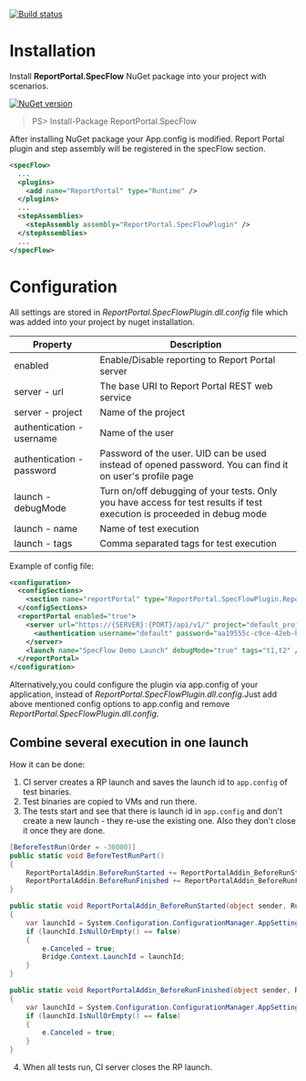 [![Build status](https://ci.appveyor.com/api/projects/status/k9gnrmlt3yo5gl4g?svg=true)](https://ci.appveyor.com/project/nvborisenko/agent-net-specflow)

# Installation
Install **ReportPortal.SpecFlow** NuGet package into your project with scenarios.

[![NuGet version](https://badge.fury.io/nu/reportportal.specflow.svg)](https://badge.fury.io/nu/reportportal.specflow)

> PS> Install-Package ReportPortal.SpecFlow

After installing NuGet package your App.config is modified. Report Portal plugin and step assembly will be registered in the specFlow section.
```xml
<specFlow>
  ...
  <plugins>
    <add name="ReportPortal" type="Runtime" />
  </plugins>
  ...
  <stepAssemblies>
    <stepAssembly assembly="ReportPortal.SpecFlowPlugin" />
  </stepAssemblies>
  ...
</specFlow>
```

# Configuration
All settings are stored in *ReportPortal.SpecFlowPlugin.dll.config* file which was added into your project by nuget installation.

|Property |Description|
|-------- |-----------|
|enabled |Enable/Disable reporting to Report Portal server|
|server - url |The base URI to Report Portal REST web service|
|server - project |Name of the project|
|authentication - username |Name of the user|
|authentication - password |Password of the user. UID can be used instead of opened password. You can find it on user's profile page|
|launch - debugMode |Turn on/off debugging of your tests. Only you have access for test results if test execution is proceeded in debug mode|
|launch - name |Name of test execution|
|launch - tags |Comma separated tags for test execution|

Example of config file:
```xml
<configuration>
  <configSections>
    <section name="reportPortal" type="ReportPortal.SpecFlowPlugin.ReportPortalSection, ReportPortal.SpecFlowPlugin, Version=1.0.0.0, Culture=neutral, PublicKeyToken=null" />
  </configSections>
  <reportPortal enabled="true">
    <server url="https://{SERVER}:{PORT}/api/v1/" project="default_project">
      <authentication username="default" password="aa19555c-c9ce-42eb-bb11-87757225d535" />
    </server>
    <launch name="SpecFlow Demo Launch" debugMode="true" tags="t1,t2" />
  </reportPortal>
</configuration>
```

Alternatively,you could configure the plugin via app.config of your application, instead of *ReportPortal.SpecFlowPlugin.dll.config*.Just add above mentioned config 
options to app.config and remove *ReportPortal.SpecFlowPlugin.dll.config*.


## Combine several execution in one launch

How it can be done:
1. CI server creates a RP launch and saves the launch id to `app.config` of test binaries.
2. Test binaries are copied to VMs and run there.
3. The tests start and see that there is launch id in `app.config` and don't create a new launch - they re-use the existing one. Also they don't close it once they are done.
```c#
[BeforeTestRun(Order = -30000)]
public static void BeforeTestRunPart()
{
	ReportPortalAddin.BeforeRunStarted += ReportPortalAddin_BeforeRunStarted;
	ReportPortalAddin.BeforeRunFinished += ReportPortalAddin_BeforeRunFinished;
}

public static void ReportPortalAddin_BeforeRunStarted(object sender, RunStartedEventArgs e)
{
	var launchId = System.Configuration.ConfigurationManager.AppSettings["ReportPortalLaunchId"];
	if (launchId.IsNullOrEmpty() == false)
	{
		e.Canceled = true;
		Bridge.Context.LaunchId = launchId;
	}
}

public static void ReportPortalAddin_BeforeRunFinished(object sender, RunFinishedEventArgs e)
{
	var launchId = System.Configuration.ConfigurationManager.AppSettings["ReportPortalLaunchId"];
	if (launchId.IsNullOrEmpty() == false)
	{
		e.Canceled = true;
	}
}
```
4. When all tests run, CI server closes the RP launch.
